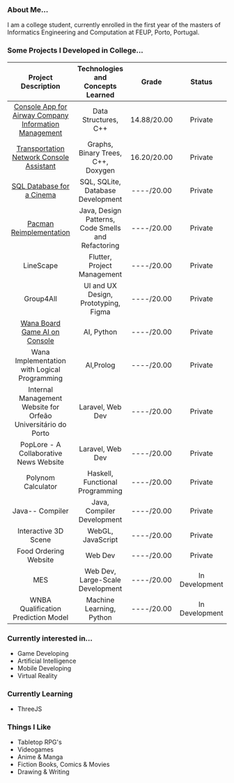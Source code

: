 ### About Me...
I am a college student, currently enrolled in the first year of the masters of Informatics Engineering and Computation at FEUP, Porto, Portugal.

### Some Projects I Developed in College...
|Project Description|Technologies and Concepts Learned|Grade|Status|
|:----:|:--:|:--:|:--:|
|[Console App for Airway Company Information Management](https://github.com/Pedro-CAB/aed2122_trabalho1)|Data Structures, C++|14.88/20.00|Private|
|[Transportation Network Console Assistant](https://github.com/Pedro-CAB/aedProject2/tree/main)|Graphs, Binary Trees, C++, Doxygen|16.20/20.00|Private|
|[SQL Database for a Cinema](https://github.com/Pedro-CAB/CinemaBD)|SQL, SQLite, Database Development|----/20.00|Private|
|[Pacman Reimplementation](https://github.com/FEUP-LDTS-2021/ldts-project-assignment-g1102)|Java, Design Patterns, Code Smells and Refactoring|----/20.00|Private|
|LineScape|Flutter, Project Management|----/20.00|Private|
|Group4All|UI and UX Design, Prototyping, Figma|----/20.00|Private|
|[Wana Board Game AI on Console](https://github.com/Pedro-CAB/IA-Project)|AI, Python|----/20.00|Private|
|Wana Implementation with Logical Programming|AI,Prolog|----/20.00|Private|
|Internal Management Website for Orfeão Universitário do Porto|Laravel, Web Dev|----/20.00|Private|
|PopLore - A Collaborative News Website|Laravel, Web Dev|----/20.00|Private|
|Polynom Calculator|Haskell, Functional Programming|----/20.00|Private|
|Java-- Compiler|Java, Compiler Development|----/20.00|Private|
|Interactive 3D Scene|WebGL, JavaScript|----/20.00|Private|
|Food Ordering Website|Web Dev|----/20.00|Private|
|MES|Web Dev, Large-Scale Development|----/20.00|In Development|
|WNBA Qualification Prediction Model|Machine Learning, Python|----/20.00|In Development|

### Currently interested in...
- Game Developing
- Artificial Intelligence
- Mobile Developing
- Virtual Reality

### Currently Learning
- ThreeJS

### Things I Like
- Tabletop RPG's
- Videogames
- Anime & Manga
- Fiction Books, Comics & Movies
- Drawing & Writing

<!---
Pedro-CAB/Pedro-CAB is a ✨ special ✨ repository because its `README.md` (this file) appears on your GitHub profile.
You can click the Preview link to take a look at your changes.
--->
